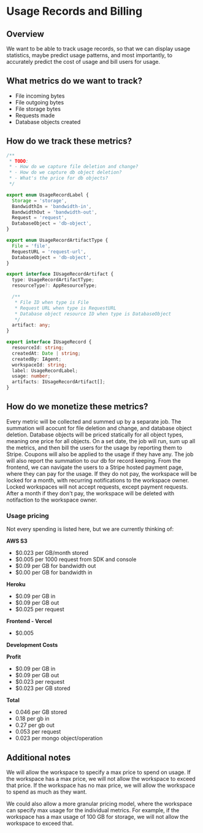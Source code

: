 # Usage Records and Billing

## Overview

We want to be able to track usage records, so that we can display usage statistics, maybe predict usage patterns, and most importantly, to accurately predict the cost of usage and bill users for usage.

## What metrics do we want to track?

- File incoming bytes
- File outgoing bytes
- File storage bytes
- Requests made
- Database objects created

## How do we track these metrics?

```typescript
/**
 * TODO:
 * - How do we capture file deletion and change?
 * - How do we capture db object deletion?
 * - What's the price for db objects?
 */

export enum UsageRecordLabel {
  Storage = 'storage',
  BandwidthIn = 'bandwidth-in',
  BandwidthOut = 'bandwidth-out',
  Request = 'request',
  DatabaseObject = 'db-object',
}

export enum UsageRecordArtifactType {
  File = 'file',
  RequestURL = 'request-url',
  DatabaseObject = 'db-object',
}

export interface IUsageRecordArtifact {
  type: UsageRecordArtifactType;
  resourceType?: AppResourceType;

  /**
   * File ID when type is File
   * Request URL when type is RequestURL
   * Database object resource ID when type is DatabaseObject
   */
  artifact: any;
}

export interface IUsageRecord {
  resourceId: string;
  createdAt: Date | string;
  createdBy: IAgent;
  workspaceId: string;
  label: UsageRecordLabel;
  usage: number;
  artifacts: IUsageRecordArtifact[];
}
```

## How do we monetize these metrics?

Every metric will be collected and summed up by a separate job. The summation will acocunt for file deletion and change, and database object deletion. Database objects will be priced statically for all object types, meaning one price for all objects. On a set date, the job will run, sum up all the metrics, and then bill the users for the usage by reporting them to Stripe. Coupons will also be applied to the usage if they have any. The job will also report the summation to our db for record keeping. From the frontend, we can navigate the users to a Stripe hosted payment page, where they can pay for the usage. If they do not pay, the workspace will be locked for a month, with recurring notifications to the workspace owner. Locked workspaces will not accept requests, except payment requests. After a month if they don't pay, the workspace will be deleted with notifaction to the workspace owner.

### Usage pricing

Not every spending is listed here, but we are currently thinking of:

**AWS S3**

- $0.023 per GB/month stored
- $0.005 per 1000 request from SDK and console
- $0.09 per GB for bandwidth out
- $0.00 per GB for bandwidth in

**Heroku**

- $0.09 per GB in
- $0.09 per GB out
- $0.025 per request

**Frontend - Vercel**

- $0.005

**Development Costs**

**Profit**

- $0.09 per GB in
- $0.09 per GB out
- $0.023 per request
- $0.023 per GB stored

**Total**

- 0.046 per GB stored
- 0.18 per gb in
- 0.27 per gb out
- 0.053 per request
- 0.023 per mongo object/operation

## Additional notes

We will allow the workspace to specify a max price to spend on usage. If the workspace has a max price, we will not allow the workspace to exceed that price. If the workspace has no max price, we will allow the workspace to spend as much as they want.

We could also allow a more granular pricing model, where the workspace can specify max usage for the individual metrics. For example, if the workspace has a max usage of 100 GB for storage, we will not allow the workspace to exceed that.
